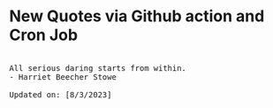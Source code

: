 # New Quotes via Github action and Cron Job

<pre>
<!-- #quote -->
All serious daring starts from within.
- Harriet Beecher Stowe

Updated on: [8/3/2023]
<!-- #quoteEnd -->
</pre>
